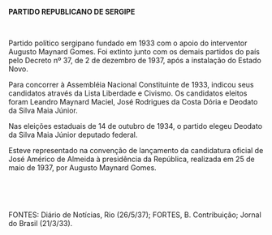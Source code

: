 **PARTIDO REPUBLICANO DE SERGIPE**

 

Partido político sergipano fundado em 1933 com o apoio do interventor
Augusto Maynard Gomes. Foi extinto junto com os demais partidos do país
pelo Decreto nº 37, de 2 de dezembro de 1937, após a instalação do
Estado Novo.

Para concorrer à Assembléia Nacional Constituinte de 1933, indicou seus
candidatos através da Lista Liberdade e Civismo. Os candidatos eleitos
foram Leandro Maynard Maciel, José Rodrigues da Costa Dória e Deodato da
Silva Maia Júnior.

Nas eleições estaduais de 14 de outubro de 1934, o partido elegeu
Deodato da Silva Maia Júnior deputado federal.

Esteve representado na convenção de lançamento da candidatura oficial de
José Américo de Almeida à presidência da República, realizada em 25 de
maio de 1937, por Augusto Maynard Gomes.

 

 

FONTES: Diário de Notícias, Rio (26/5/37); FORTES, B. Contribuição;
Jornal do Brasil (21/3/33).

 
